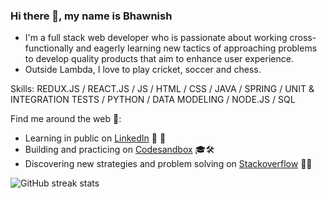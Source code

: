 ### Hi there 👋, my name is Bhawnish

* I'm a full stack web developer who is passionate about working cross-functionally and eagerly learning new tactics of approaching problems to develop quality products that aim to enhance user experience.
* Outside Lambda, I love to play cricket, soccer and chess.



Skills: REDUX.JS / REACT.JS / JS / HTML / CSS / JAVA / SPRING / UNIT & INTEGRATION TESTS / PYTHON / DATA MODELING / NODE.JS / SQL


Find me around the web 👤:

 * Learning in public on [LinkedIn](https://www.linkedin.com/in/bhawnishkumar/) 👥 💼  
 * Building and practicing on [Codesandbox](https://codesandbox.io/u/mrbhawnish) 🎓🛠 
 * Discovering new strategies and problem solving on [Stackoverflow](https://stackoverflow.com/users/6513620/bhawnish-kumar) 🔭🔬 

![GitHub streak stats](https://github-readme-streak-stats.herokuapp.com/?user=mrbhawnish)  



